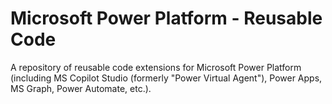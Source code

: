 # Microsoft Power Platform - Reusable Code

A repository of reusable code extensions for Microsoft Power Platform (including MS Copilot Studio (formerly "Power Virtual Agent"), Power Apps, MS Graph, Power Automate, etc.). 
